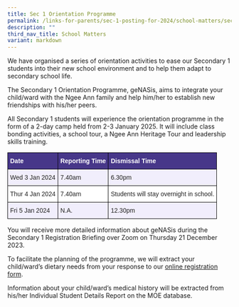 ```yaml
---
title: Sec 1 Orientation Programme
permalink: /links-for-parents/sec-1-posting-for-2024/school-matters/sec-1-orientation-programme/
description: ""
third_nav_title: School Matters
variant: markdown
---
```

We have organised a series of orientation activities to ease our Secondary 1 students into their new school environment and to help them adapt to secondary school life. 
  
The Secondary 1 Orientation Programme, geNASis, aims to integrate your child/ward with the Ngee Ann family and help him/her to establish new friendships with his/her peers. 

All Secondary 1 students will experience the orientation programme in the form of a 2-day camp held from 2-3 January 2025. It will include class bonding activities, a school tour, a Ngee Ann Heritage Tour and leadership skills training.

<style type="text/css">
.tg  {border-collapse:collapse;border-spacing:0;}
.tg td{border-color:black;border-style:solid;border-width:1px;font-family:Arial, sans-serif;font-size:14px;
  overflow:hidden;padding:10px 5px;word-break:normal;}
.tg th{border-color:black;border-style:solid;border-width:1px;font-family:Arial, sans-serif;font-size:14px;
  font-weight:normal;overflow:hidden;padding:10px 5px;word-break:normal;}
.tg .tg-1niu{background-color:#F1EEFC;color:#222;text-align:left;vertical-align:top}
.tg .tg-par1{background-color:#473789;color:#FFF;font-weight:bold;text-align:left;vertical-align:top}
.tg .tg-tsok{background-color:#FFF;color:#222;text-align:left;vertical-align:top}
</style>
<table class="tg">
<thead>
  <tr>
    <th class="tg-par1">Date</th>
    <th class="tg-par1">Reporting Time</th>
    <th class="tg-par1">Dismissal Time</th>
  </tr>
</thead>
<tbody>
  <tr>
    <td class="tg-1niu">Wed 3 Jan 2024</td>
    <td class="tg-1niu">7.40am</td>
    <td class="tg-1niu">6.30pm</td>
  </tr>
  <tr>
    <td class="tg-tsok">Thur 4 Jan 2024</td>
    <td class="tg-tsok">7.40am</td>
    <td class="tg-tsok">Students will stay overnight in school.</td>
  </tr>
  <tr>
    <td class="tg-1niu">Fri 5 Jan 2024</td>
    <td class="tg-1niu">N.A.</td>
    <td class="tg-1niu">12.30pm</td>
  </tr>
</tbody>
</table>

You will receive more detailed information about geNASis during the Secondary 1 Registration Briefing over Zoom on Thursday 21 December 2023. 

To facilitate the planning of the programme, we will extract your child/ward’s dietary needs from your response to our [online registration form](https://form.gov.sg/6554c5d94833110012f97115). 

Information about your child/ward’s medical history will be extracted from his/her Individual Student Details Report on the MOE database.
